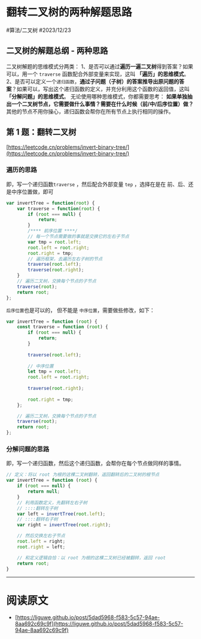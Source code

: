 
# 翻转二叉树的两种解题思路
#算法/二叉树 #2023/12/23 


## 二叉树的解题总纲 - 两种思路
二叉树解题的思维模式分两类：
1、是否可以通过**遍历一遍二叉树**得到答案？如果可以，用一个 `traverse` 函数配合外部变量来实现，这叫 **「遍历」的思维模式**。
2、是否可以定义一个`递归函数`，**通过子问题（子树）的答案推导出原问题的答案**？如果可以，写出这个递归函数的定义，并充分利用这个函数的返回值，这叫 **「分解问题」的思维模式**。
无论使用哪种思维模式，你都需要思考：
**如果单独抽出一个二叉树节点，它需要做什么事情？需要在什么时候（前/中/后序位置）做？** 其他的节点不用你操心，递归函数会帮你在所有节点上执行相同的操作。


## 第 1 题：翻转二叉树
[https://leetcode.cn/problems/invert-binary-tree/](https://leetcode.cn/problems/invert-binary-tree/)

### 遍历的思路
即，写一个递归函数`traverse` ，然后配合外部变量 `tep` ，选择在是在 前、后、还是中序位置做，即可
```javascript
var invertTree = function(root) {
    var traverse = function(root) {
        if (root === null) {
            return;
        }
        /**** 前序位置 ****/
        // 每一个节点需要做的事就是交换它的左右子节点
        var tmp = root.left;
        root.left = root.right;
        root.right = tmp;
        // 遍历框架，去遍历左右子树的节点
        traverse(root.left);
        traverse(root.right);
    }
    // 遍历二叉树，交换每个节点的子节点
    traverse(root);
    return root;
};

```
`后序位置`也是可以的， 但不能是 `中序位置`，需要做些修改，如下：
```javascript
var invertTree = function (root) {
    const traverse = function (root) {
        if (root === null) {
            return;
        }
        
        traverse(root.left);
        
        // 中序位置
        let tmp = root.left;
        root.left = root.right;
        
        traverse(root.right);
        
        root.right = tmp;
    };

    // 遍历二叉树，交换每个节点的子节点
    traverse(root);
    return root;
};

```

### 分解问题的思路
即，写一个递归函数，然后这个递归函数，会帮你在每个节点做同样的事情。
```javascript
// 定义：将以 root 为根的这棵二叉树翻转，返回翻转后的二叉树的根节点
var invertTree = function (root) {
    if (root === null) {
        return null;
    }
    // 利用函数定义，先翻转左右子树
    // ::::翻转左子树
    var left = invertTree(root.left);
    // ::::翻转右子树
    var right = invertTree(root.right);

    // 然后交换左右子节点
    root.left = right;
    root.right = left;

    // 和定义逻辑自恰：以 root 为根的这棵二叉树已经被翻转，返回 root
    return root;
}
```

---


# 阅读原文

- [https://liguwe.github.io/post/5dad5968-f583-5c57-94ae-8aa692c69c9f](https://liguwe.github.io/post/5dad5968-f583-5c57-94ae-8aa692c69c9f)
